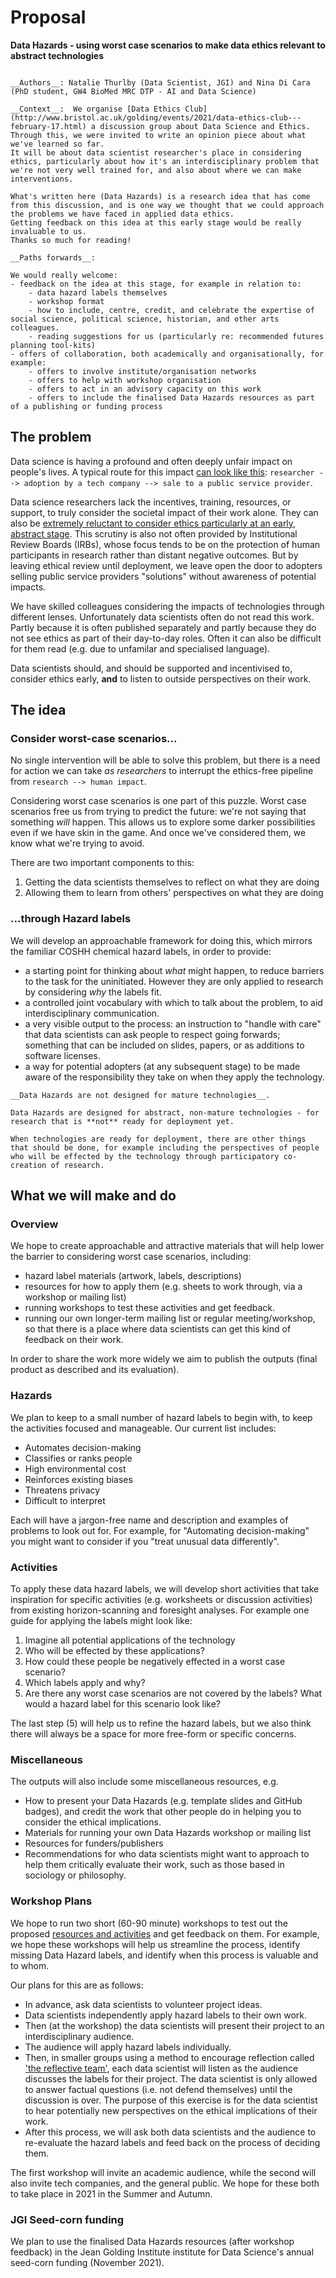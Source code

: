 # Proposal
__Data Hazards - using worst case scenarios to make data ethics relevant to abstract technologies__

```{admonition} Context and paths forwards

__Authors__: Natalie Thurlby (Data Scientist, JGI) and Nina Di Cara (PhD student, GW4 BioMed MRC DTP - AI and Data Science)

__Context__:  We organise [Data Ethics Club](http://www.bristol.ac.uk/golding/events/2021/data-ethics-club---february-17.html) a discussion group about Data Science and Ethics. 
Through this, we were invited to write an opinion piece about what we've learned so far. 
It will be about data scientist researcher's place in considering ethics, particularly about how it's an interdisciplinary problem that we're not very well trained for, and also about where we can make interventions. 

What's written here (Data Hazards) is a research idea that has come from this discussion, and is one way we thought that we could approach the problems we have faced in applied data ethics. 
Getting feedback on this idea at this early stage would be really invaluable to us. 
Thanks so much for reading! 

__Paths forwards__:

We would really welcome:
- feedback on the idea at this stage, for example in relation to:
    - data hazard labels themselves
    - workshop format
    - how to include, centre, credit, and celebrate the expertise of social science, political science, historian, and other arts colleagues. 
    - reading suggestions for us (particularly re: recommended futures planning tool-kits)
- offers of collaboration, both academically and organisationally, for example:
    - offers to involve institute/organisation networks
    - offers to help with workshop organisation
    - offers to act in an advisory capacity on this work
    - offers to include the finalised Data Hazards resources as part of a publishing or funding process
```

## The problem
Data science is having a profound and often deeply unfair impact on people's lives.
A typical route for this impact [can look like this](https://www.gov.uk/government/publications/cdei-publishes-review-into-bias-in-algorithmic-decision-making/main-report-cdei-review-into-bias-in-algorithmic-decision-making): `researcher --> adoption by a tech company --> sale to a public service provider`. 

Data science researchers lack the incentives, training, resources, or support, to truly consider the societal impact of their work alone.
They can also be [extremely reluctant to consider ethics particularly at an early, abstract stage](https://twitter.com/pmddomingos/status/1336187141366317056). 
This scrutiny is also not often provided by Institutional Review Boards (IRBs), whose focus tends to be on the protection of human participants in research rather than distant negative outcomes.
But by leaving ethical review until deployment, we leave open the door to adopters selling public service providers "solutions" without awareness of potential impacts.

We have skilled colleagues considering the impacts of technologies through different lenses.
Unfortunately data scientists often do not read this work.
Partly because it is often published separately and partly because they do not see ethics as part of their day-to-day roles.
Often it can also be difficult for them read (e.g. due to unfamilar and specialised language).

Data scientists should, and should be supported and incentivised to, consider ethics early, **and** to listen to outside perspectives on their work.

## The idea

### Consider worst-case scenarios...
No single intervention will be able to solve this problem, but there is a need for action we can take *as researchers* to interrupt the ethics-free pipeline from `research --> human impact`.

Considering worst case scenarios is one part of this puzzle. 
Worst case scenarios free us from trying to predict the future: we're not saying that something *will* happen.
This allows us to explore some darker possibilities even if we have skin in the game. And once we've considered them, we know what we're trying to avoid.

There are two important components to this: 
1. Getting the data scientists themselves to reflect on what they are doing
2. Allowing them to learn from others' perspectives on what they are doing

### ...through Hazard labels
We will develop an approachable framework for doing this, which mirrors the familiar COSHH chemical hazard labels, in order to provide:
- a starting point for thinking about *what* might happen, to reduce barriers to the task for the uninitiated. However they are only applied to research by considering *why* the labels fit.
- a controlled joint vocabulary with which to talk about the problem, to aid interdisciplinary communication.
- a very visible output to the process: an instruction to "handle with care" that data scientists can ask people to respect going forwards; something that can be included on slides, papers, or as additions to software licenses.
- a way for potential adopters (at any subsequent stage) to be made aware of the responsibility they take on when they apply the technology.

```{danger} 
__Data Hazards are not designed for mature technologies__.

Data Hazards are designed for abstract, non-mature technologies - for research that is **not** ready for deployment yet.

When technologies are ready for deployment, there are other things that should be done, for example including the perspectives of people who will be effected by the technology through participatory co-creation of research.
```

## What we will make and do

### Overview
We hope to create approachable and attractive materials that will help lower the barrier to considering worst case scenarios, including:
- hazard label materials (artwork, labels, descriptions)
- resources for how to apply them (e.g. sheets to work through, via a workshop or mailing list)
- running workshops to test these activities and get feedback.
- running our own longer-term mailing list or regular meeting/workshop, so that there is a place where data scientists can get this kind of feedback on their work.

In order to share the work more widely we aim to publish the outputs (final product as described and its evaluation).

### Hazards

We plan to keep to a small number of hazard labels to begin with, to keep the activities focused and manageable. 
Our current list includes:
- Automates decision-making
- Classifies or ranks people
- High environmental cost
- Reinforces existing biases
- Threatens privacy
- Difficult to interpret

Each will have a jargon-free name and description and examples of problems to look out for. 
For example, for "Automating decision-making" you might want to consider if you "treat unusual data differently".

### Activities
To apply these data hazard labels, we will develop short activities that take inspiration for specific activities (e.g. worksheets or discussion activities) from existing horizon-scanning and foresight analyses.
For example one guide for applying the labels might look like:
1. Imagine all potential applications of the technology
2. Who will be effected by these applications?
3. How could these people be negatively effected in a worst case scenario?
4. Which labels apply and why?
5. Are there any worst case scenarios are not covered by the labels? What would a hazard label for this scenario look like?

The last step (5) will help us to refine the hazard labels, but we also think there will always be a space for more free-form or specific concerns.

### Miscellaneous
The outputs will also include some miscellaneous resources, e.g.
- How to present your Data Hazards (e.g. template slides and GitHub badges), and credit the work that other people do in helping you to consider the ethical implications.
- Materials for running your own Data Hazards workshop or mailing list
- Resources for funders/publishers
- Recommendations for who data scientists might want to approach to help them critically evaluate their work, such as those based in sociology or philosophy. 

### Workshop Plans
We hope to run two short (60-90 minute) workshops to test out the proposed [resources and activities](#Activities) and get feedback on them. 
For example, we hope these workshops will help us streamline the process, identify missing Data Hazard labels, and identify when this process is valuable and to whom.

Our plans for this are as follows:
- In advance, ask data scientists to volunteer project ideas.
- Data scientists independently apply hazard labels to their own work.
- Then (at the workshop) the data scientists will present their project to an interdisciplinary audience.
- The audience will apply hazard labels individually.
- Then, in smaller groups using a method to encourage reflection called ['the reflective team'](https://link.springer.com/referenceworkentry/10.1007/978-3-319-15877-8_324-1), each data scientist will listen as the audience discusses the labels for their project. The data scientist is only allowed to answer factual questions (i.e. not defend themselves) until the discussion is over. The purpose of this exercise is for the data scientist to hear potentially new perspectives on the ethical implications of their work.
- After this process, we will ask both data scientists and the audience to re-evaluate the hazard labels and feed back on the process of deciding them.

The first workshop will invite an academic audience, while the second will also invite tech companies, and the general public. 
We hope for these both to take place in 2021 in the Summer and Autumn. 

### JGI Seed-corn funding
We plan to use the finalised Data Hazards resources (after workshop feedback) in the Jean Golding Institute institute for Data Science's annual seed-corn funding (November 2021).